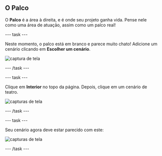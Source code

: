## O Palco

O **Palco** é a área à direita, e é onde seu projeto ganha vida. Pense nele como uma área de atuação, assim como um palco real!

--- task ---

Neste momento, o palco está em branco e parece muito chato! Adicione um cenário clicando em **Escolher um cenário**.

![captura de tela](images/band-stage-choose.png)

--- /task ---

--- task ---

Clique em **Interior** no topo da página. Depois, clique em um cenário de teatro.

![capturas de tela](images/band-backdrop.png)

--- /task ---

--- task ---

Seu cenário agora deve estar parecido com este:

![capturas de tela](images/band-stage.png)

--- /task ---